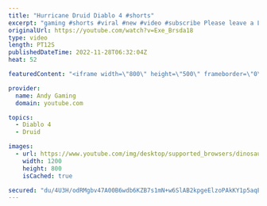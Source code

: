 ```yaml
---
title: "Hurricane Druid Diablo 4 #shorts"
excerpt: "gaming #shorts #viral #new #video #subscribe Please leave a Like & Subscribe, it helps the channel grow!"
originalUrl: https://youtube.com/watch?v=Exe_Brsda18
type: video
length: PT12S
publishedDateTime: 2022-11-28T06:32:04Z
heat: 52

featuredContent: "<iframe width=\"800\" height=\"500\" frameborder=\"0\" src=\"https://www.youtube.com/embed/Exe_Brsda18\" allow=\"accelerometer; autoplay; encrypted-media; gyroscope; picture-in-picture\" allowfullscreen></iframe>"

provider:
  name: Andy Gaming
  domain: youtube.com

topics:
  - Diablo 4
  - Druid

images:
  - url: https://www.youtube.com/img/desktop/supported_browsers/dinosaur.png
    width: 1200
    height: 800
    isCached: true

secured: "du/4U3H/odRMgbv47A00B6wdb6KZB7s1mN+w6SlAB2kpgeElzoPAkKY1p5aqEiyFw/VOPGxn6fIwuAINbJcBT0jyEG9iOG3kPPt5jaSfjUwJd21qKLzyyPIALf9OcFxWjczmYMY8aohk6rpcVlbbh4n7ZkNtZR+z61PwWh7FuAho5DJqXBrsr/4zQ2QQcYbLtTGSu4Wxt0b9wgO2VJHYAv0ORBpxLix3igOdxcN8PyvkyBfiflP4sjC7l5jrq3PN3siGFo86hZZNapFCiuviSjyy1/YnxXfQYTe69ONzjczEG0Riz4S38MkQxRutOlSxoRnUdShSNmG5iIfiewdM+lGR2dj0iNyWbB3dzvt64CnJw8T9C8QOvh0PyoMqQNcGkeJuwuWqFxP4h7mkqaAlhASG/iWQdixjp2XEI7cUsEc=;FCInpOEzcmKEPsHjvrO1Ww=="
---
```


